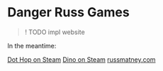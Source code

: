 # Danger Russ Games

>! TODO impl website

In the meantime:

[Dot Hop on Steam](https://store.steampowered.com/app/2779710/Dot_Hop/)
[Dino on Steam](https://store.steampowered.com/app/2589550/Dino/)
[russmatney.com](https://russmatney.com)
